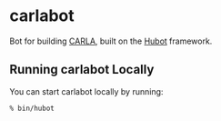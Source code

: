 # carlabot

Bot for building [CARLA][carla], built on the [Hubot][hubot] framework.

[carla]: http://github.com/carla-simulator/carla
[hubot]: http://hubot.github.com

## Running carlabot Locally

You can start carlabot locally by running:

    % bin/hubot
